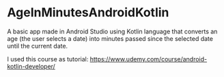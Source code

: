 # AgeInMinutesAndroidKotlin

A basic app made in Android Studio using Kotlin language that converts an age (the user selects a date) into minutes passed since the selected date until the current date.

I used this course as tutorial:
https://www.udemy.com/course/android-kotlin-developer/
